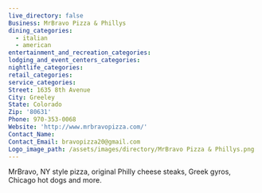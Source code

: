 ```yaml
---
live_directory: false
Business: MrBravo Pizza & Phillys
dining_categories:
  - italian
  - american
entertainment_and_recreation_categories:
lodging_and_event_centers_categories:
nightlife_categories:
retail_categories:
service_categories:
Street: 1635 8th Avenue
City: Greeley
State: Colorado
Zip: '80631'
Phone: 970-353-0068
Website: 'http://www.mrbravopizza.com/'
Contact_Name:
Contact_Email: bravopizza20@gmail.com
Logo_image_path: /assets/images/directory/MrBravo Pizza & Phillys.png
---
```


MrBravo, NY style pizza, original Philly cheese steaks, Greek gyros, Chicago hot dogs and more.